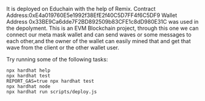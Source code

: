 It is deployed on Educhain with the help of Remix. Contract Address:0xE4a019760E5e1992f38EfE2f40C5D7FF4f6C5DF9 Wallet Address 0x33BE9Ca6dde7F2BD892509b83CFE1c8dD980E31C was used in the depolyment.
This is an EVM Blockchain project, through this one we can connect our meta mask wallet and can send waves or some messages to each other,and the owner of the wallet can easily mined that and get that wave from the client or the other wallet user.

Try running some of the following tasks:

```shell
npx hardhat help
npx hardhat test
REPORT_GAS=true npx hardhat test
npx hardhat node
npx hardhat run scripts/deploy.js
```
